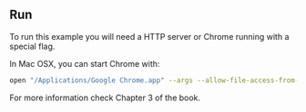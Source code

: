 ## Run

To run this example you will need a HTTP server or Chrome running with a special flag.

In Mac OSX, you can start Chrome with:

```bash
open "/Applications/Google Chrome.app" --args --allow-file-access-from-files
```

For more information check Chapter 3 of the book.
